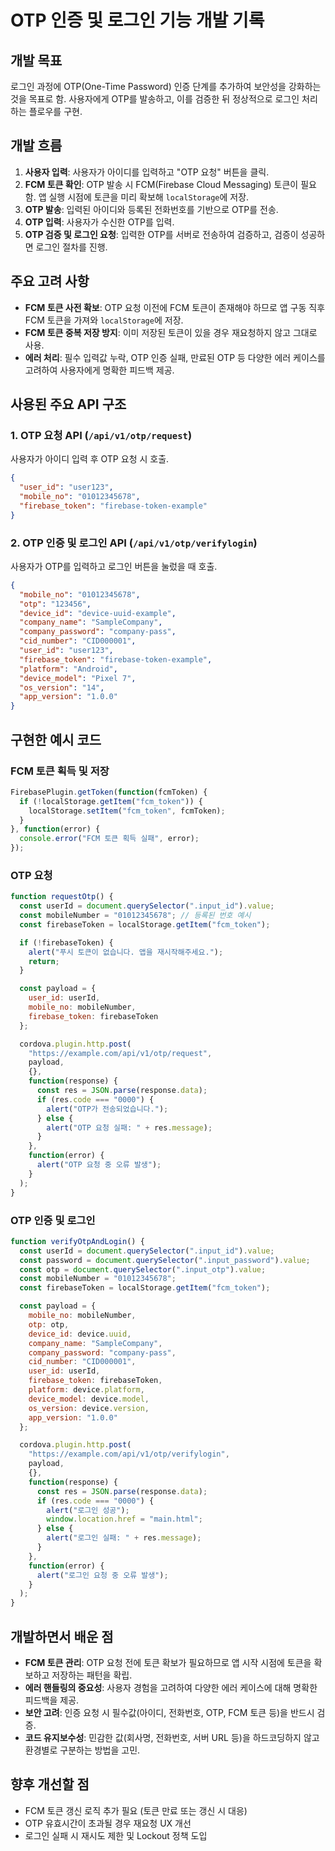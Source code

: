 # OTP 인증 및 로그인 기능 개발 기록

## 개발 목표

로그인 과정에 OTP(One-Time Password) 인증 단계를 추가하여 보안성을 강화하는 것을 목표로 함. 사용자에게 OTP를 발송하고, 이를 검증한 뒤 정상적으로 로그인 처리하는 플로우를 구현.

## 개발 흐름

1. **사용자 입력**: 사용자가 아이디를 입력하고 "OTP 요청" 버튼을 클릭.
2. **FCM 토큰 확인**: OTP 발송 시 FCM(Firebase Cloud Messaging) 토큰이 필요함. 앱 실행 시점에 토큰을 미리 확보해 `localStorage`에 저장.
3. **OTP 발송**: 입력된 아이디와 등록된 전화번호를 기반으로 OTP를 전송.
4. **OTP 입력**: 사용자가 수신한 OTP를 입력.
5. **OTP 검증 및 로그인 요청**: 입력한 OTP를 서버로 전송하여 검증하고, 검증이 성공하면 로그인 절차를 진행.

## 주요 고려 사항

* **FCM 토큰 사전 확보**: OTP 요청 이전에 FCM 토큰이 존재해야 하므로 앱 구동 직후 FCM 토큰을 가져와 `localStorage`에 저장.
* **FCM 토큰 중복 저장 방지**: 이미 저장된 토큰이 있을 경우 재요청하지 않고 그대로 사용.
* **에러 처리**: 필수 입력값 누락, OTP 인증 실패, 만료된 OTP 등 다양한 에러 케이스를 고려하여 사용자에게 명확한 피드백 제공.

## 사용된 주요 API 구조

### 1. OTP 요청 API (`/api/v1/otp/request`)

사용자가 아이디 입력 후 OTP 요청 시 호출.

```json
{
  "user_id": "user123",
  "mobile_no": "01012345678",
  "firebase_token": "firebase-token-example"
}
```

### 2. OTP 인증 및 로그인 API (`/api/v1/otp/verifylogin`)

사용자가 OTP를 입력하고 로그인 버튼을 눌렀을 때 호출.

```json
{
  "mobile_no": "01012345678",
  "otp": "123456",
  "device_id": "device-uuid-example",
  "company_name": "SampleCompany",
  "company_password": "company-pass",
  "cid_number": "CID000001",
  "user_id": "user123",
  "firebase_token": "firebase-token-example",
  "platform": "Android",
  "device_model": "Pixel 7",
  "os_version": "14",
  "app_version": "1.0.0"
}
```

## 구현한 예시 코드

### FCM 토큰 획득 및 저장

```javascript
FirebasePlugin.getToken(function(fcmToken) {
  if (!localStorage.getItem("fcm_token")) {
    localStorage.setItem("fcm_token", fcmToken);
  }
}, function(error) {
  console.error("FCM 토큰 획득 실패", error);
});
```

### OTP 요청

```javascript
function requestOtp() {
  const userId = document.querySelector(".input_id").value;
  const mobileNumber = "01012345678"; // 등록된 번호 예시
  const firebaseToken = localStorage.getItem("fcm_token");

  if (!firebaseToken) {
    alert("푸시 토큰이 없습니다. 앱을 재시작해주세요.");
    return;
  }

  const payload = {
    user_id: userId,
    mobile_no: mobileNumber,
    firebase_token: firebaseToken
  };

  cordova.plugin.http.post(
    "https://example.com/api/v1/otp/request",
    payload,
    {},
    function(response) {
      const res = JSON.parse(response.data);
      if (res.code === "0000") {
        alert("OTP가 전송되었습니다.");
      } else {
        alert("OTP 요청 실패: " + res.message);
      }
    },
    function(error) {
      alert("OTP 요청 중 오류 발생");
    }
  );
}
```

### OTP 인증 및 로그인

```javascript
function verifyOtpAndLogin() {
  const userId = document.querySelector(".input_id").value;
  const password = document.querySelector(".input_password").value;
  const otp = document.querySelector(".input_otp").value;
  const mobileNumber = "01012345678";
  const firebaseToken = localStorage.getItem("fcm_token");

  const payload = {
    mobile_no: mobileNumber,
    otp: otp,
    device_id: device.uuid,
    company_name: "SampleCompany",
    company_password: "company-pass",
    cid_number: "CID000001",
    user_id: userId,
    firebase_token: firebaseToken,
    platform: device.platform,
    device_model: device.model,
    os_version: device.version,
    app_version: "1.0.0"
  };

  cordova.plugin.http.post(
    "https://example.com/api/v1/otp/verifylogin",
    payload,
    {},
    function(response) {
      const res = JSON.parse(response.data);
      if (res.code === "0000") {
        alert("로그인 성공");
        window.location.href = "main.html";
      } else {
        alert("로그인 실패: " + res.message);
      }
    },
    function(error) {
      alert("로그인 요청 중 오류 발생");
    }
  );
}
```

## 개발하면서 배운 점

* **FCM 토큰 관리**: OTP 요청 전에 토큰 확보가 필요하므로 앱 시작 시점에 토큰을 확보하고 저장하는 패턴을 확립.
* **에러 핸들링의 중요성**: 사용자 경험을 고려하여 다양한 에러 케이스에 대해 명확한 피드백을 제공.
* **보안 고려**: 인증 요청 시 필수값(아이디, 전화번호, OTP, FCM 토큰 등)을 반드시 검증.
* **코드 유지보수성**: 민감한 값(회사명, 전화번호, 서버 URL 등)을 하드코딩하지 않고 환경별로 구분하는 방법을 고민.

## 향후 개선할 점

* FCM 토큰 갱신 로직 추가 필요 (토큰 만료 또는 갱신 시 대응)
* OTP 유효시간이 초과될 경우 재요청 UX 개선
* 로그인 실패 시 재시도 제한 및 Lockout 정책 도입

